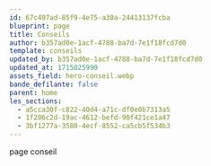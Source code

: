 ```yaml
---
id: 67c497ad-85f9-4e75-a30a-24413137fcba
blueprint: page
title: Conseils
author: b357ad0e-1acf-4788-ba7d-7e1f18fcd7d0
template: conseils
updated_by: b357ad0e-1acf-4788-ba7d-7e1f18fcd7d0
updated_at: 1715025990
assets_field: hero-conseil.webp
bande_defilante: false
parent: home
les_sections:
  - a5cca30f-c822-40d4-a71c-df0e0b7313a5
  - 1f206c2d-19ac-4612-befd-90f421ce1a47
  - 3bf1277a-3580-4ecf-8552-ca5cb5f534b3
---
```

page conseil